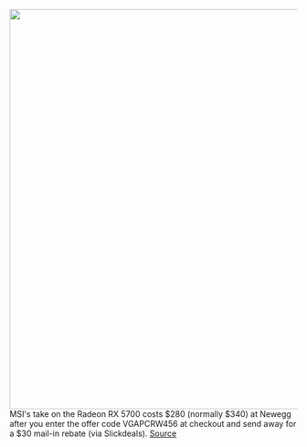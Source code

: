 <img src='https://cdn.vox-cdn.com/thumbor/rBlz7DXm3F2IMik-y0XqnbJ2GAk=/0x0:2040x1351/1200x800/filters:focal(857x513:1183x839)/cdn.vox-cdn.com/uploads/chorus_image/image/66444444/twarren_190730_3576_0001.0.jpg' width='700px' /><br/>
MSI's take on the Radeon RX 5700 costs $280 (normally $340) at Newegg after you enter the offer code VGAPCRW456 at checkout and send away for a $30 mail-in rebate (via Slickdeals).
<a href='https://www.theverge.com/good-deals/2020/3/5/21166102/msi-radeon-rx-5700-graphics-card-deal-resident-evil-3-galaxy-s20-airpods-pro'> Source <a/>